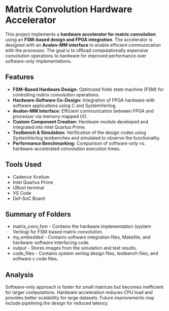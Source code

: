 # Matrix Convolution Hardware Accelerator

This project implements a **hardware accelerator for matrix convolution** using an **FSM-based design and FPGA integration**. The accelerator is designed with an **Avalon-MM interface** to enable efficient communication with the processor. The goal is to offload computationally expensive convolution operations to hardware for improved performance over software-only implementations.

## Features
- **FSM-Based Hardware Design:** Optimized finite state machine (FSM) for controlling matrix convolution operations.
- **Hardware-Software Co-Design:** Integration of FPGA hardware with software applications using C and SystemVerilog.
- **Avalon-MM Interface:** Efficient communication between FPGA and processor via memory-mapped I/O.
- **Custom Component Creation:** Hardware module developed and integrated into Intel Quartus Prime.
- **Testbench & Simulation:** Verification of the design codes using SystemVerilog testbenches and simulated to observe the functionality.
- **Performance Benchmarking:** Comparison of software-only vs. hardware-accelerated convolution execution times.

## Tools Used
- Cadence Xcelium
- Intel Quartus Prime
- UBoot terminal
- VS Code
- De1-SoC Board

## Summary of Folders
- matrix_conv_fsm - Contains the hardware implementation (system Verilog) for FSM-based matrix convolution.
- my_embedded - Contains software integration files, Makefile, and hardware-software interfacing code.
- output - Stores images from the simulation and test results.
- code_files - Contains system verilog design files, testbench files, and software c code files.

## Analysis
Software-only approach is faster for small matrices but becomes inefficient for larger computations.
Hardware acceleration reduces CPU load and provides better scalability for large datasets.
Future improvements may include pipelining the design for reduced latency.
